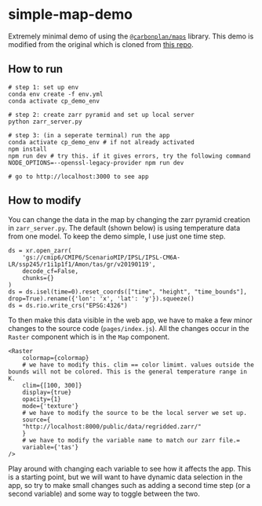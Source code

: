 # simple-map-demo

Extremely minimal demo of using the [`@carbonplan/maps`](https://github.com/carbonplan/maps) library. 
This demo is modified from the original which is cloned from [this repo](https://github.com/carbonplan/simple-map-demo/tree/main).

## How to run
```
# step 1: set up env
conda env create -f env.yml
conda activate cp_demo_env

# step 2: create zarr pyramid and set up local server
python zarr_server.py

# step 3: (in a seperate terminal) run the app 
conda activate cp_demo_env # if not already activated
npm install
npm run dev # try this. if it gives errors, try the following command
NODE_OPTIONS=--openssl-legacy-provider npm run dev

# go to http://localhost:3000 to see app
```

## How to modify
You can change the data in the map by changing the zarr pyramid creation in `zarr_server.py`. The default (shown below) is using temperature data from one model. To keep the demo simple, I use just one time step. 
```
ds = xr.open_zarr(
    'gs://cmip6/CMIP6/ScenarioMIP/IPSL/IPSL-CM6A-LR/ssp245/r1i1p1f1/Amon/tas/gr/v20190119',
    decode_cf=False,
    chunks={}
)
ds = ds.isel(time=0).reset_coords(["time", "height", "time_bounds"], drop=True).rename({'lon': 'x', 'lat': 'y'}).squeeze()
ds = ds.rio.write_crs("EPSG:4326")
```
To then make this data visible in the web app, we have to make a few minor changes to the source code (`pages/index.js`). All the changes occur in the `Raster` component which is in the `Map` component.
```
<Raster
    colormap={colormap}
    # we have to modify this. clim == color limimt. values outside the bounds will not be colored. This is the general temperature range in K.
    clim={[100, 300]} 
    display={true}
    opacity={1}
    mode={'texture'}
    # we have to modify the source to be the local server we set up.
    source={
    "http://localhost:8000/public/data/regridded.zarr/"
    }
    # we have to modify the variable name to match our zarr file.=
    variable={'tas'}
/>
```
Play around with changing each variable to see how it affects the app. This is a starting point, but we will want to have dynamic data selection in the app, so try to make small changes such as adding a second time step (or a second variable) and some way to toggle between the two.